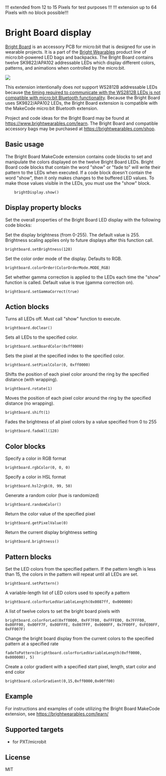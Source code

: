!!! extended from 12 to 15 Pixels for test purposes !!!
!!! extension up to 64 Pixels with no block possible!!!

# Bright Board display

[Bright Board](https://brightwearables.com/product/bright-board/) is an accessory PCB for micro:bit that is designed for use in wearable projects. It is a part of the [Bright Wearables](https://www.brightwearables.com) product line of micro:bit-powered LED bags and backpacks. The Bright Board contains twelve SK9822/APA102 addressable LEDs which display different colors, patterns, and animations when controlled by the micro:bit.

![](BrightBoardIlluminated.jpg)

This extension intentionally does *not* support WS2812B addressable LEDs because [the timing required to communicate with the WS2812B LEDs is not compatible with micro:bit Bluetooth functionality](https://support.microbit.org/support/solutions/articles/19000068302-why-can-t-i-use-the-bluetooth-and-neopixel-packages-at-the-same-time-). Because the Bright Board uses SK9822/APA102 LEDs, the Bright Board extension is compatible with the MakeCode micro:bit Bluetooth extension.

Project and code ideas for the Bright Board may be found at https://www.brightwearables.com/learn. The Bright Board and compatible accessory bags may be purchased at https://brightwearables.com/shop.


## Basic usage

The Bright Board MakeCode extension contains code blocks to set and manipulate the colors displayed on the twelve Bright Board LEDs. Bright Board code blocks that contain the word "show" or "fade to" will write their pattern to the LEDs when executed. If a code block doesn't contain the word "show", then it only makes changes to the buffered LED values. To make those values visible in the LEDs, you must use the "show" block.
```blocks
    brightDisplay.show()
```
## Display property blocks

Set the overall properties of the Bright Board LED display with the following code blocks:

Set the display brightness (from 0-255). The default value is 255. Brightness scaling applies only to future displays after this function call.
```blocks
brightboard.setBrightness(128)
```
Set the color order mode of the display. Defaults to RGB.
```blocks
brightboard.colorOrder(ColorOrderMode.MODE_RGB)
```
Set whether gamma correction is applied to the LEDs each time the "show" function is called. Default value is true (gamma correction on).
```blocks
brightboard.setGammaCorrect(true)
```

## Action blocks

Turns all LEDs off. Must call "show" function to execute.
```blocks
brightboard.doClear()
```
Sets all LEDs to the specified color.
```blocks
brightboard.setBoardColor(0xff0000)
```
Sets the pixel at the specified index to the specified color.
```blocks
brightboard.setPixelColor(0, 0xff0000)
```
Shifts the position of each pixel color around the ring by the specified distance (with wrapping).
```blocks
brightboard.rotate(1)
```
Moves the position of each pixel color around the ring by the specified distance (no wrapping).
```blocks
brightboard.shift(1)
```
Fades the brightness of all pixel colors by a value specified from 0 to 255
```blocks
brightboard.fadeAll(128)
```

## Color blocks

Specify a color in RGB format

```blocks
brightboard.rgbColor(0, 0, 0)
```

Specify a color in HSL format
```blocks
brightboard.hsl2rgb(0, 99, 50)
```

Generate a random color (hue is randomized)
```blocks
brightboard.randomColor()
```

Return the color value of the specified pixel
```blocks
brightboard.getPixelValue(0)
```

Return the current display brightness setting
```blocks
brightboard.brightness()
```

## Pattern blocks

Set the LED colors from the specified pattern. If the pattern length is less than 15, the colors in the pattern will repeat until all LEDs are set.
```blocks
brightboard.setPattern()
```

A variable-length list of LED colors used to specify a pattern
```blocks
brightboard.colorForLedVariableLength(0x0087ff, 0x000000)
```

A list of twelve colors to set the bright board pixels with
```blocks
brightboard.colorForLed(0xff0000, 0xFF7F00, 0xFFFE00, 0x7FFF00, 0x00FF00, 0x00FF7F, 0x00FFFE, 0x007FFF, 0x0000FF, 0x7F00FF, 0xFE00FF, 0xFF007F)
```

Change the bright board display from the current colors to the specified pattern at a specified rate
```blocks
fadeToPattern(brightboard.colorForLedVariableLength(0xff0000, 0x000000), 5)
```

Create a color gradient with a specified start pixel, length, start color and end color
```blocks
brightboard.colorGradient(0,15,0xff0000,0x00ff00)
```

## Example

For instructions and examples of code utilizing the Bright Board MakeCode extension, see https://brightwearables.com/learn/

## Supported targets

* for PXT/microbit

## License

MIT

